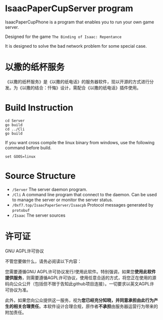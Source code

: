 # IsaacPaperCupServer program

IsaacPaperCupPhone is a program that enables you to run your own game server.

Designed for the game `The Binding of Isaac: Repentance`

It is designed to solve the bad network problem for some special case.

# 以撒的纸杯服务

《以撒的纸杯服务》是《以撒的纸电话》的服务器软件，现以开源的方式进行分发。为《以撒的结合：忏悔》设计，需配合《以撒的纸电话》插件使用。

# Build Instruction

```shell
cd Server
go build
cd ../Cli
go build
```

If you want cross compile the linux binary from windows, use the following command before build.

```shell
set GOOS=linux
```

# Source Structure

- `/Server` The server daemon program.
- `/Cli` A command line program that connect to the daemon. Can be used to manage the server or monitor the server status.
- `/0xf7.top/IsaacPaperServer/Isaacpb` Protocol messages generated by `protobuf`
- `/Isaac` The server sources

# 许可证

GNU AGPL许可协议

不管您要做什么，请务必阅读以下内容：

您需要遵循GNU AGPL许可协议发行/使用此软件。特别强调，如果您**使用此软件提供服务**，则需要遵循AGPL许可协议，使用任意合适的方式，将您正在使用的源码向公众公开（包括但不限于告知此github项目连接）。一切要求以英文AGPL许可协议为准。

此外，如果您向公众提供这一服务，视为**您已经充分知晓，并同意承担由此行为产生的相关合理责任**。本软件设计合理合规，原作者**不承担**由服务器运营行为带来的附加责任。